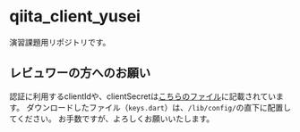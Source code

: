 # qiita_client_yusei
演習課題用リポジトリです。

## レビュワーの方へのお願い

認証に利用するclientIdや、clientSecretは[こちらのファイル](https://drive.google.com/file/d/1ZsrtLoqVa7bJOvly-TZMSRVD_oI14-xk/view?usp=sharing)に記載されています。
ダウンロードしたファイル（`keys.dart`）は、`/lib/config/`の直下に配置してください。
お手数ですが、よろしくお願いいたします。
